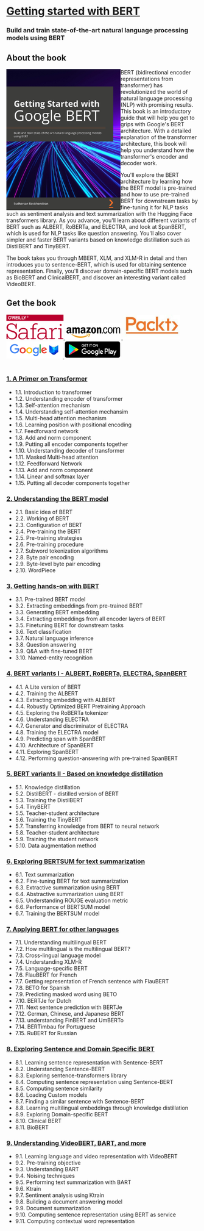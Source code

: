 # [Getting started with BERT](https://www.amazon.com/dp/1839210680/ref=cm_sw_r_tw_dp_x_avRDFb99EVTQ)

### Build and train state-of-the-art natural language processing models using BERT 
## About the book
<a target="_blank" href="https://www.amazon.com/gp/product/B08LLDF377/ref=dbs_a_def_rwt_bibl_vppi_i5">
  <img src="./images/book_cover.jpg" alt="Book Cover" width="300" align="left"/>
 
</a>BERT (bidirectional encoder representations from transformer) has revolutionized the world of natural language processing (NLP) with promising results. This book is an introductory guide that will help you get to grips with Google's BERT architecture. With a detailed explanation of the transformer architecture, this book will help you understand how the transformer's encoder and decoder work.

You'll explore the BERT architecture by learning how the BERT model is pre-trained and how to use pre-trained BERT for downstream tasks by fine-tuning it for NLP tasks such as sentiment analysis and text summarization with the Hugging Face transformers library. As you advance, you'll learn about different variants of BERT such as ALBERT, RoBERTa, and ELECTRA, and look at SpanBERT, which is used for NLP tasks like question answering. You'll also cover simpler and faster BERT variants based on knowledge distillation such as DistilBERT and TinyBERT.

The book takes you through MBERT, XLM, and XLM-R in detail and then introduces you to sentence-BERT, which is used for obtaining sentence representation. Finally, you'll discover domain-specific BERT models such as BioBERT and ClinicalBERT, and discover an interesting variant called VideoBERT.

## Get the book 
<div>
<a target="_blank" href="https://www.amazon.com/gp/product/B08LLDF377/ref=dbs_a_def_rwt_bibl_vppi_i5">
  <img src="./images/Oreilly_safari_logo.png" alt="Oreilly Safari" hieght=150, width=150>
</a>
  
<a target="_blank" href="https://www.amazon.com/gp/product/B08LLDF377/ref=dbs_a_def_rwt_bibl_vppi_i5">
  <img src="./images/amazon_logo.jpg" alt="Amazon" >
</a>

<a target="_blank" href="https://www.packtpub.com/product/getting-started-with-google-bert/9781838821593">
  <img src="./images/packt_logo.jpeg" alt="Packt" hieght=150, width=150 >
</a>

<a target="_blank" href="https://www.amazon.com/gp/product/B08LLDF377/ref=dbs_a_def_rwt_bibl_vppi_i5">
  <img src="./images/googlebooks_logo.png" alt="Google Books" 
</a>

<a target="_blank" href="https://www.amazon.com/gp/product/B08LLDF377/ref=dbs_a_def_rwt_bibl_vppi_i5">
  <img src="./images/googleplay_logo.png" alt="Google Play" >
</a>
<br>
</div>

<br>


### [1. A Primer on Transformer](1.%20A%20primer%20on%20transformer)

* 1.1. Introduction to transformer
* 1.2. Understanding encoder of transformer
* 1.3. Self-attention mechanism
* 1.4. Understanding self-attention mechansim
* 1.5. Multi-head attention mechanism
* 1.6. Learning position with positional encoding
* 1.7. Feedforward network 
* 1.8. Add and norm component 
* 1.9. Putting all encoder components together
* 1.10. Understanding decoder of transformer
* 1.11. Masked Multi-head attention
* 1.12. Feedforward Network
* 1.13. Add and norm component
* 1.14. Linear and softmax layer
* 1.15. Putting all decoder components together

### [2. Understanding the BERT model](2.%20Understanding%20BERT%20model)

* 2.1. Basic idea of BERT
* 2.2. Working of BERT
* 2.3. Configuration of BERT
* 2.4. Pre-training the BERT
* 2.5. Pre-training strategies 
* 2.6. Pre-training procedure
* 2.7. Subword tokenization algorithms
* 2.8. Byte pair encoding 
* 2.9. Byte-level byte pair encoding 
* 2.10. WordPiece 


### [3. Getting hands-on with BERT](3.%20Getting%20hands-on%20with%20BERT)

* 3.1. Pre-trained BERT model
* 3.2. Extracting embeddings from pre-trained BERT
* 3.3. Generating BERT embedding 
* 3.4. Extracting embeddings from all encoder layers of BERT
* 3.5. Finetuning BERT for downstream tasks 
* 3.6. Text classification 
* 3.7. Natural language inference
* 3.8. Question answering 
* 3.9. Q&A with fine-tuned BERT 
* 3.10. Named-entity recognition

### [4. BERT variants I - ALBERT, RoBERTa, ELECTRA, SpanBERT](4.%20BERT%20variants%20I%20-%20ALBERT%2C%20RoBERTa%2C%20ELECTRA%2C%20SpanBERT)

* 4.1. A Lite version of BERT
* 4.2. Training the ALBERT
* 4.3. Extracting embedding with ALBERT
* 4.4. Robustly Optimized BERT Pretraining Approach
* 4.5. Exploring the RoBERTa tokenizer
* 4.6. Understanding ELECTRA
* 4.7. Generator and discriminator of ELECTRA
* 4.8. Training the ELECTRA model
* 4.9. Predicting span with SpanBERT 
* 4.10. Architecture of SpanBERT 
* 4.11. Exploring SpanBERT
* 4.12. Performing question-answering with pre-trained
SpanBERT 

### [5. BERT variants II - Based on knowledge distillation](5.%20BERT%20variants%20II%20-%20Based%20on%20knowledge%20distillation)

* 5.1. Knowledge distillation
* 5.2. DistilBERT - distilled version of BERT
* 5.3. Training the DistilBERT
* 5.4. TinyBERT
* 5.5. Teacher-student architecture
* 5.6. Training the TinyBERT
* 5.7. Transferring knowledge from BERT to neural network
* 5.8. Teacher-student architecture
* 5.9. Training the student network
* 5.10. Data augmentation method

### [6. Exploring BERTSUM for text summarization](6.%20Exploring%20BERTSUM%20for%20text%20summarization)

* 6.1. Text summarization
* 6.2. Fine-tuning BERT for text summarization
* 6.3. Extractive summarization using BERT
* 6.4. Abstractive summarization using BERT
* 6.5. Understanding ROUGE evaluation metric
* 6.6. Performance of BERTSUM model
* 6.7. Training the BERTSUM model 


### [7. Applying BERT for other languages](7.%20Applying%20BERT%20for%20other%20languages)

* 7.1. Understanding multilingual BERT
* 7.2. How multilingual is the multilingual BERT?
* 7.3. Cross-lingual language model
* 7.4. Understanding XLM-R
* 7.5. Language-specific BERT
* 7.6. FlauBERT for French
* 7.7. Getting representation of French sentence with FlauBERT
* 7.8. BETO for Spanish
* 7.9. Predicting masked word using BETO
* 7.10. BERTJe for Dutch
* 7.11. Next sentence prediction with BERTJe
* 7.12. German, Chinese, and Japanese BERT 
* 7.13. understanding FinBERT and UmBERTo
* 7.14. BERTimbau for Portuguese
* 7.15. RuBERT for Russian 

### [8. Exploring Sentence and Domain Specific BERT](8.%20Exploring%20Sentence%20and%20Domain%20Specific%20BERT)

* 8.1. Learning sentence representation with Sentence-BERT
* 8.2. Understanding Sentence-BERT
* 8.3. Exploring sentence-transformers library
* 8.4. Computing sentence representation using Sentence-BERT
* 8.5. Computing sentence similarity 
* 8.6. Loading Custom models 
* 8.7. Finding a similar sentence with Sentence-BERT 
* 8.8. Learning multilingual embeddings through knowledge distillation
* 8.9. Exploring Domain-specific BERT 
* 8.10. Clinical BERT 
* 8.11. BioBERT 

### [9. Understanding VideoBERT, BART, and more](9.%20Understanding%20VideoBERT%2C%20BART%2C%20and%20more)

* 9.1. Learning language and video representation with VideoBERT
* 9.2. Pre-training objective
* 9.3. Understanding BART
* 9.4. Noising techniques
* 9.5. Performing text summarization with BART 
* 9.6. Ktrain
* 9.7. Sentiment analysis using Ktrain 
* 9.8. Building a document answering model 
* 9.9. Document summarization 
* 9.10. Computing sentence representation using BERT as service
* 9.11. Computing contextual word representation 

